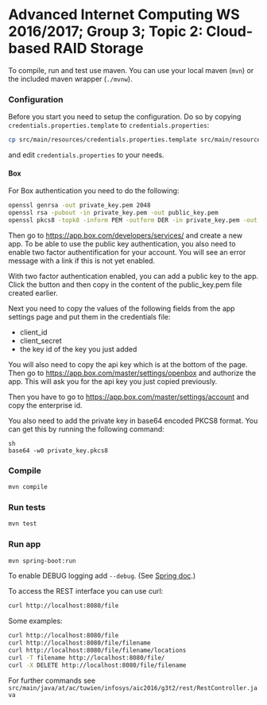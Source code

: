 # Advanced Internet Computing WS 2016/2017; Group 3; Topic 2: Cloud-based RAID Storage

To compile, run and test use maven. You can use your local maven (`mvn`) or the included maven wrapper (`./mvnw`).

### Configuration
Before you start you need to setup the configuration. Do so by copying `credentials.properties.template` to `credentials.properties`:
```sh
cp src/main/resources/credentials.properties.template src/main/resources/credentials.properties
```
and edit `credentials.properties` to your needs.

#### Box

For Box authentication you need to do the following:
```sh
openssl genrsa -out private_key.pem 2048
openssl rsa -pubout -in private_key.pem -out public_key.pem
openssl pkcs8 -topk8 -inform PEM -outform DER -in private_key.pem -out private_key.pkcs8 -nocrypt
```

Then go to https://app.box.com/developers/services/ and create a new app.
To be able to use the public key authentication, you also need to enable two factor authentification for your account.
You will see an error message with a link if this is not yet enabled.

With two factor authentication enabled, you can add a public key to the app.
Click the button and then copy in the content of the public_key.pem file created earlier.

Next you need to copy the values of the following fields from the app settings page and put them in the credentials file:
 - client_id
 - client_secret
 - the key id of the key you just added

You will also need to copy the api key which is at the bottom of the page.
Then go to https://app.box.com/master/settings/openbox and authorize the app.
This will ask you for the api key you just copied previously.

Then you have to go to https://app.box.com/master/settings/account and copy the enterprise id.

You also need to add the private key in base64 encoded PKCS8 format.
You can get this by running the following command:

```
sh
base64 -w0 private_key.pkcs8
```

### Compile
```sh
mvn compile
```

### Run tests
```sh
mvn test
```

### Run app
```sh
mvn spring-boot:run
```

To enable DEBUG logging add `--debug`. (See [Spring doc](http://docs.spring.io/spring-boot/docs/current/reference/html/boot-features-logging.html#boot-features-logging-console-output).)

To access the REST interface you can use curl:
```sh
curl http://localhost:8080/file
```

Some examples:
```sh
curl http://localhost:8080/file
curl http://localhost:8080/file/filename
curl http://localhost:8080/file/filename/locations
curl -T filename http://localhost:8080/file/
curl -X DELETE http://localhost:8080/file/filename
```


For further commands see `src/main/java/at/ac/tuwien/infosys/aic2016/g3t2/rest/RestController.java`